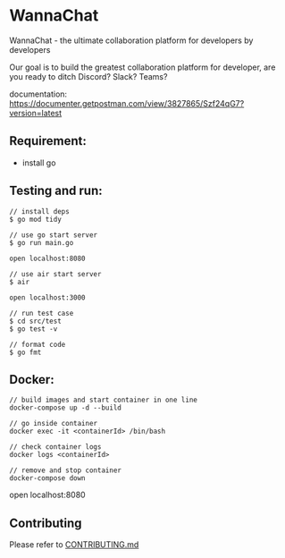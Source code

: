 # WannaChat

WannaChat - the ultimate collaboration platform for developers by developers

Our goal is to build the greatest collaboration platform for developer, are you ready to ditch Discord? Slack? Teams?

documentation: https://documenter.getpostman.com/view/3827865/Szf24qG7?version=latest

## Requirement:

- install go

## Testing and run:

```
// install deps
$ go mod tidy

// use go start server
$ go run main.go

open localhost:8080

// use air start server
$ air

open localhost:3000

// run test case
$ cd src/test
$ go test -v

// format code
$ go fmt
```

## Docker:

```
// build images and start container in one line
docker-compose up -d --build

// go inside container
docker exec -it <containerId> /bin/bash

// check container logs
docker logs <containerId>

// remove and stop container
docker-compose down
```

open localhost:8080

## Contributing

Please refer to [CONTRIBUTING.md](https://github.com/yeukfei02/WannaChat/blob/master/CONTRIBUTING.md)
